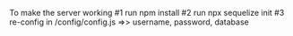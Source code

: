 To make the server working
#1 run npm install
#2 run npx sequelize init
#3 re-config in /config/config.js =>> username, password, database
